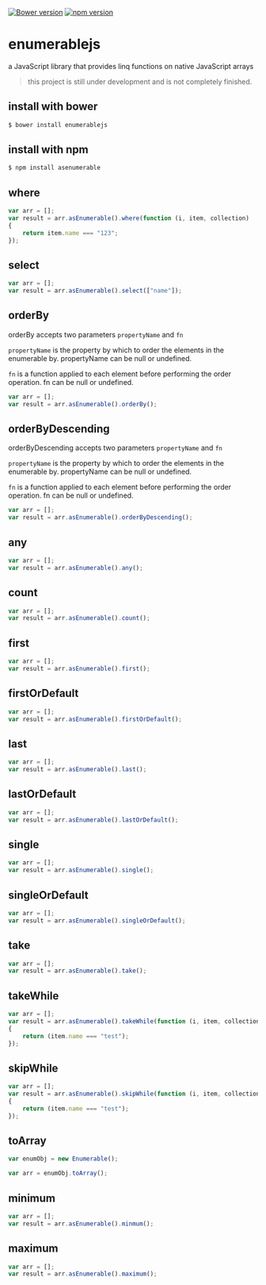 [![Bower version](https://badge.fury.io/bo/enumerablejs.svg)](https://badge.fury.io/bo/enumerablejs)
[![npm version](https://badge.fury.io/js/asenumerable.svg)](https://badge.fury.io/js/asenumerable)

# enumerablejs 

a JavaScript library that provides linq functions on native JavaScript arrays

> this project is still under development and is not completely finished.

## install with bower

```bash
$ bower install enumerablejs
```
## install with npm

```bash
$ npm install asenumerable
```

## where

``` javascript
var arr = [];
var result = arr.asEnumerable().where(function (i, item, collection)
{
    return item.name === "123";
});
```
## select
``` javascript
var arr = [];
var result = arr.asEnumerable().select(["name"]);
```

## orderBy
orderBy accepts two parameters `propertyName` and `fn`

`propertyName` is the property by which to order the elements in the enumerable by. propertyName can be null or undefined.

`fn` is a function applied to each element before performing the order operation. fn can be null or undefined.

``` javascript
var arr = [];
var result = arr.asEnumerable().orderBy();
```

## orderByDescending
orderByDescending accepts two parameters `propertyName` and `fn`

`propertyName` is the property by which to order the elements in the enumerable by. propertyName can be null or undefined.

`fn` is a function applied to each element before performing the order operation. fn can be null or undefined.

``` javascript
var arr = [];
var result = arr.asEnumerable().orderByDescending();
```

## any
``` javascript
var arr = [];
var result = arr.asEnumerable().any();
```

## count
``` javascript
var arr = [];
var result = arr.asEnumerable().count();
```

## first
``` javascript
var arr = [];
var result = arr.asEnumerable().first();
```
## firstOrDefault
``` javascript
var arr = [];
var result = arr.asEnumerable().firstOrDefault();
```

## last
``` javascript
var arr = [];
var result = arr.asEnumerable().last();
```

## lastOrDefault
``` javascript
var arr = [];
var result = arr.asEnumerable().lastOrDefault();
```

## single
``` javascript
var arr = [];
var result = arr.asEnumerable().single();
```

## singleOrDefault
``` javascript
var arr = [];
var result = arr.asEnumerable().singleOrDefault();
```

## take
``` javascript
var arr = [];
var result = arr.asEnumerable().take();
```
## takeWhile
``` javascript
var arr = [];
var result = arr.asEnumerable().takeWhile(function (i, item, collection)
{
    return (item.name === "test");
});
```
## skipWhile
``` javascript
var arr = [];
var result = arr.asEnumerable().skipWhile(function (i, item, collection)
{
    return (item.name === "test");
});
```
## toArray
``` javascript
var enumObj = new Enumerable();

var arr = enumObj.toArray();
```

## minimum
``` javascript
var arr = [];
var result = arr.asEnumerable().minmum();
```
## maximum
``` javascript
var arr = [];
var result = arr.asEnumerable().maximum();
```
